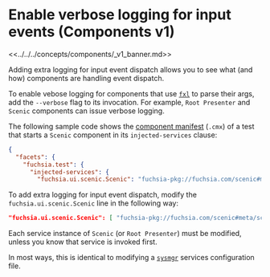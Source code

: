 # Enable verbose logging for input events (Components v1)

<<../../../concepts/components/_v1_banner.md>>

Adding extra logging for input event dispatch allows you to see what (and how)
components are handling event dispatch.

To enable vebose logging for components that use
<code>[fxl](/docs/development/languages/c-cpp/logging.md)</code> to parse their
args, add the `--verbose` flag to its invocation. For example, `Root Presenter`
and `Scenic` components can issue verbose logging.

The following sample code shows the
[component manifest](/docs/concepts/components/v1/component_manifests.md) (`.cmx`) of a
test that starts a `Scenic` component in its `injected-services` clause:

```json
{
  "facets": {
    "fuchsia.test": {
      "injected-services": {
        "fuchsia.ui.scenic.Scenic": "fuchsia-pkg://fuchsia.com/scenic#meta/scenic.cmx",
```

To add extra logging for input event dispatch, modify the
`fuchsia.ui.scenic.Scenic` line in the following way:

```json
"fuchsia.ui.scenic.Scenic": [ "fuchsia-pkg://fuchsia.com/scenic#meta/scenic.cmx", "--verbose=2" ],
```

Each service instance of `Scenic` (or `Root Presenter`) must be
modified, unless you know that service is invoked first.

In most ways, this is identical to modifying a
<code>[sysmgr](/docs/concepts/components/v1/sysmgr.md)</code> services
configuration file.
